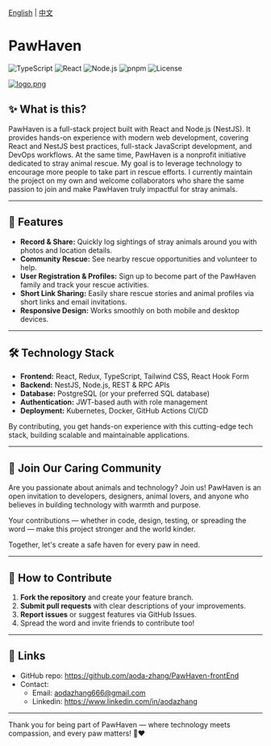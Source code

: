 [English](README.MD) | [中文](READMECN.MD)

# PawHaven
![TypeScript](https://img.shields.io/badge/TypeScript-3178C6?logo=typescript&logoColor=white)
![React](https://img.shields.io/badge/React-20232a?logo=react&logoColor=61dafb)
![Node.js](https://img.shields.io/badge/Node.js-43853D?logo=node.js&logoColor=white)
![pnpm](https://img.shields.io/badge/Package-pnpm-F69220?logo=pnpm&logoColor=white)
![License](https://img.shields.io/github/license/aoda-zhang/fullStack-frontEnd)

[![logo.png](https://i.postimg.cc/XvtGZv64/logo.png)](https://postimg.cc/f3jTpDbr)

## ✨ What is this?

PawHaven is a full-stack project built with React and Node.js (NestJS). It provides hands-on experience with modern web development, covering React and NestJS best practices, full-stack JavaScript development, and DevOps workflows. At the same time, PawHaven is a nonprofit initiative dedicated to stray animal rescue. My goal is to leverage technology to encourage more people to take part in rescue efforts. I currently maintain the project on my own and welcome collaborators who share the same passion to join and make PawHaven truly impactful for stray animals.

---

## 🚀 Features

- **Record & Share:** Quickly log sightings of stray animals around you with photos and location details.
- **Community Rescue:** See nearby rescue opportunities and volunteer to help.
- **User Registration & Profiles:** Sign up to become part of the PawHaven family and track your rescue activities.
- **Short Link Sharing:** Easily share rescue stories and animal profiles via short links and email invitations.
- **Responsive Design:** Works smoothly on both mobile and desktop devices.

---

## 🛠️ Technology Stack

- **Frontend:** React, Redux, TypeScript, Tailwind CSS, React Hook Form
- **Backend:** NestJS, Node.js, REST & RPC APIs
- **Database:** PostgreSQL (or your preferred SQL database)
- **Authentication:** JWT-based auth with role management
- **Deployment:** Kubernetes, Docker, GitHub Actions CI/CD

By contributing, you get hands-on experience with this cutting-edge tech stack, building scalable and maintainable applications.

---

## 🤝 Join Our Caring Community

Are you passionate about animals and technology? Join us! PawHaven is an open invitation to developers, designers, animal lovers, and anyone who believes in building technology with warmth and purpose.

Your contributions — whether in code, design, testing, or spreading the word — make this project stronger and the world kinder.

Together, let's create a safe haven for every paw in need.

---

## 📩 How to Contribute

1. **Fork the repository** and create your feature branch.
2. **Submit pull requests** with clear descriptions of your improvements.
3. **Report issues** or suggest features via GitHub Issues.
4. Spread the word and invite friends to contribute too!

---

## 🔗 Links

- GitHub repo: https://github.com/aoda-zhang/PawHaven-frontEnd
- Contact:
  - Email: aodazhang666@gmail.com
  - Linkedin: https://www.linkedin.com/in/aodazhang

---

Thank you for being part of PawHaven — where technology meets compassion, and every paw matters! 🐾❤️
